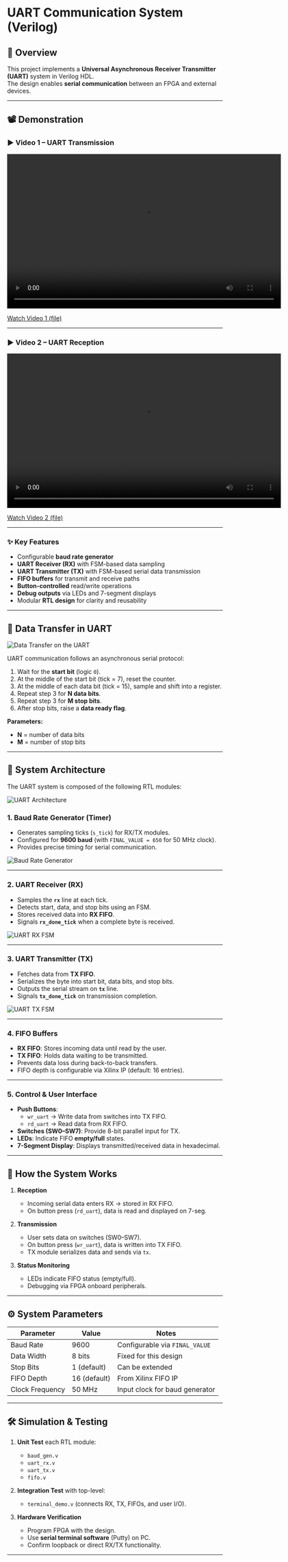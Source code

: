 # UART Communication System (Verilog)

## 📌 Overview
This project implements a **Universal Asynchronous Receiver Transmitter (UART)** system in Verilog HDL.  
The design enables **serial communication** between an FPGA and external devices.  

---

## 📽️ Demonstration

### ▶️ Video 1 – UART Transmission
<video width="640" height="360" controls>
  <source src="video/video1.mp4" type="video/mp4">
  Your browser does not support the video tag.
</video>

[Watch Video 1 (file)](video/video1.mp4)

---

### ▶️ Video 2 – UART Reception
<video width="640" height="360" controls>
  <source src="video/video2.mp4" type="video/mp4">
  Your browser does not support the video tag.
</video>

[Watch Video 2 (file)](video/video2.mp4)

---

### ✨ Key Features
- Configurable **baud rate generator**
- **UART Receiver (RX)** with FSM-based data sampling
- **UART Transmitter (TX)** with FSM-based serial data transmission
- **FIFO buffers** for transmit and receive paths
- **Button-controlled** read/write operations
- **Debug outputs** via LEDs and 7-segment displays
- Modular **RTL design** for clarity and reusability

---

## 📂 Data Transfer in UART
![Data Transfer on the UART](imgs/Picture2.png)

UART communication follows an asynchronous serial protocol:

1. Wait for the **start bit** (logic `0`).
2. At the middle of the start bit (tick = 7), reset the counter.
3. At the middle of each data bit (tick = 15), sample and shift into a register.
4. Repeat step 3 for **N data bits**.
5. Repeat step 3 for **M stop bits**.
6. After stop bits, raise a **data ready flag**.

**Parameters:**
- **N** = number of data bits   
- **M** = number of stop bits

---

## 📐 System Architecture
The UART system is composed of the following RTL modules:

![UART Architecture](imgs/Picture7.png)

### 1. Baud Rate Generator (Timer)
- Generates sampling ticks (`s_tick`) for RX/TX modules.
- Configured for **9600 baud** (with `FINAL_VALUE = 650` for 50 MHz clock).
- Provides precise timing for serial communication.

![Baud Rate Generator](imgs/Picture8.png)

---

### 2. UART Receiver (RX)
- Samples the **`rx`** line at each tick.  
- Detects start, data, and stop bits using an FSM.  
- Stores received data into **RX FIFO**.  
- Signals **`rx_done_tick`** when a complete byte is received.

![UART RX FSM](imgs/Picture5.png)

---

### 3. UART Transmitter (TX)
- Fetches data from **TX FIFO**.  
- Serializes the byte into start bit, data bits, and stop bits.  
- Outputs the serial stream on **`tx`** line.  
- Signals **`tx_done_tick`** on transmission completion.

![UART TX FSM](imgs/Picture6.png)

---

### 4. FIFO Buffers
- **RX FIFO**: Stores incoming data until read by the user.  
- **TX FIFO**: Holds data waiting to be transmitted.  
- Prevents data loss during back-to-back transfers.  
- FIFO depth is configurable via Xilinx IP (default: 16 entries).  

---

### 5. Control & User Interface
- **Push Buttons**:  
  - `wr_uart` → Write data from switches into TX FIFO.  
  - `rd_uart` → Read data from RX FIFO.  
- **Switches (SW0–SW7)**: Provide 8-bit parallel input for TX.  
- **LEDs**: Indicate FIFO **empty/full** states.  
- **7-Segment Display**: Displays transmitted/received data in hexadecimal.  

---

## 🚀 How the System Works
1. **Reception**  
   - Incoming serial data enters RX → stored in RX FIFO.  
   - On button press (`rd_uart`), data is read and displayed on 7-seg.  

2. **Transmission**  
   - User sets data on switches (SW0–SW7).  
   - On button press (`wr_uart`), data is written into TX FIFO.  
   - TX module serializes data and sends via `tx`.  

3. **Status Monitoring**  
   - LEDs indicate FIFO status (empty/full).  
   - Debugging via FPGA onboard peripherals.  

---

## ⚙️ System Parameters
| Parameter         | Value            | Notes                                |
|-------------------|------------------|--------------------------------------|
| Baud Rate         | 9600             | Configurable via `FINAL_VALUE`       |
| Data Width        | 8 bits           | Fixed for this design                |
| Stop Bits         | 1 (default)      | Can be extended                      |
| FIFO Depth        | 16 (default)     | From Xilinx FIFO IP                  |
| Clock Frequency   | 50 MHz           | Input clock for baud generator       |

---

## 🛠️ Simulation & Testing
1. **Unit Test** each RTL module:  
   - `baud_gen.v`  
   - `uart_rx.v`  
   - `uart_tx.v`  
   - `fifo.v`  

2. **Integration Test** with top-level:  
   - `terminal_demo.v` (connects RX, TX, FIFOs, and user I/O).  

3. **Hardware Verification**  
   - Program FPGA with the design.  
   - Use **serial terminal software** (Putty) on PC.  
   - Confirm loopback or direct RX/TX functionality.  

---

